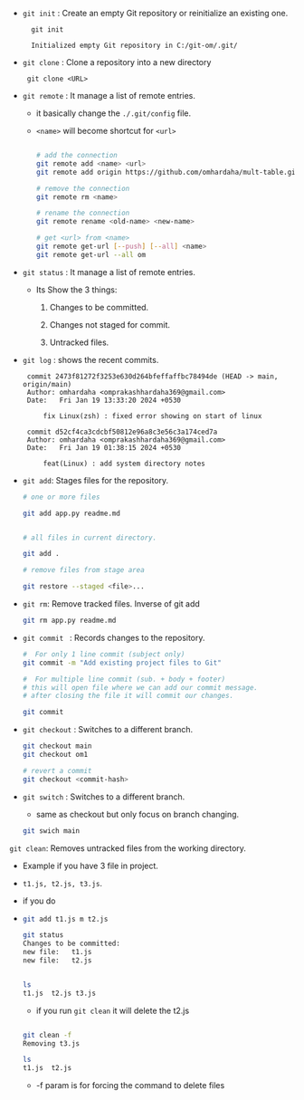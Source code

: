 - `git init` : Create an empty Git repository or reinitialize an existing one.

  ```
    git init

    Initialized empty Git repository in C:/git-om/.git/

  ```

- `git clone` : Clone a repository into a new directory
   ```
    git clone <URL>
   ```

- `git remote` : It manage a list of remote entries.
  
  - it basically change the `./.git/config` file.
  - `<name>` will become shortcut for `<url>`

    ```bash

    # add the connection
    git remote add <name> <url>
    git remote add origin https://github.com/omhardaha/mult-table.git

    # remove the connection
    git remote rm <name>

    # rename the connection
    git remote rename <old-name> <new-name>
    
    # get <url> from <name>
    git remote get-url [--push] [--all] <name>
    git remote get-url --all om
    ```

- `git status` : It manage a list of remote entries.
    - Its Show the 3 things:

        1. Changes to be committed.

        2. Changes not staged for commit.

        3. Untracked files.


- `git log` : shows the recent commits.
   ```   
    commit 2473f81272f3253e630d264bfeffaffbc78494de (HEAD -> main, origin/main)
    Author: omhardaha <omprakashhardaha369@gmail.com>
    Date:   Fri Jan 19 13:33:20 2024 +0530

        fix Linux(zsh) : fixed error showing on start of linux

    commit d52cf4ca3cdcbf50812e96a8c3e56c3a174ced7a
    Author: omhardaha <omprakashhardaha369@gmail.com>
    Date:   Fri Jan 19 01:38:15 2024 +0530

        feat(Linux) : add system directory notes
   ```
- `git add`: Stages files for  the repository.

  ```bash
  # one or more files

  git add app.py readme.md


  # all files in current directory.

  git add .

  # remove files from stage area

  git restore --staged <file>...
  ```
- `git rm`: Remove tracked files. Inverse of git add

  ```bash
  git rm app.py readme.md
  ```

- `git commit ` : Records changes to the repository.

  ```bash
  #  For only 1 line commit (subject only)
  git commit -m "Add existing project files to Git"

  #  For multiple line commit (sub. + body + footer)
  # this will open file where we can add our commit message.
  # after closing the file it will commit our changes.

  git commit
  ```

- `git checkout` : Switches to a different branch.

    ```bash
    git checkout main
    git checkout om1

    # revert a commit
    git checkout <commit-hash>
    ```
- `git switch` : Switches to a different branch.
    - same as checkout but only focus on branch changing.

    ```bash
    git swich main
    ```

`git clean`: Removes untracked files from the working directory.

 - Example if you have 3 file in project.

 - `t1.js, t2.js, t3.js`.

 - if you do

 - 
    ```bash
    git add t1.js m t2.js

    git status
    Changes to be committed:
    new file:   t1.js
    new file:   t2.js

    
    ls
    t1.js  t2.js t3.js
    ```
    - if you run `git clean` it will delete the t2.js

    ```bash

    git clean -f
    Removing t3.js

    ls
    t1.js  t2.js


    ```
    - -f param is for forcing the command to delete files

